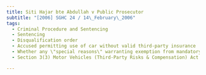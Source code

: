 ```yaml
---
title: Siti Hajar bte Abdullah v Public Prosecutor 
subtitle: "[2006] SGHC 24 / 14\_February\_2006"
tags:
  - Criminal Procedure and Sentencing
  - Sentencing
  - Disqualification order
  - Accused permitting use of car without valid third-party insurance
  - Whether any \"special reasons\" warranting exemption from mandatory disqualification
  - Section 3(3) Motor Vehicles (Third-Party Risks & Compensation) Act (Cap 189, 2000 Rev Ed)

---
```



